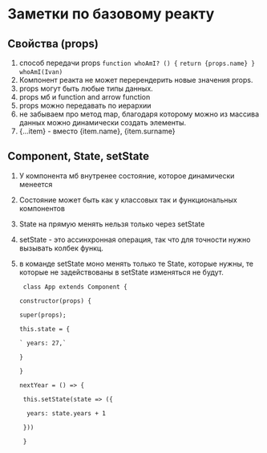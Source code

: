 # Заметки по базовому реакту
## Свойства (props)
1. способ передачи props `function whoAmI? () {`
`return {props.name} }`
`whoAmI(Ivan)`
2. Компонент реакта не может перерендерить новые значения props. 
3. props могут быть любые типы данных.
4. props мб и function and arrow function
5. props можно передавать по иерархии
6. не забываем про метод map, благодаря которому можно из массива данных можно динамически создать элементы.
7. {...item} - вместо {item.name}, {item.surname}
## Component, State, setState
1. У компонента мб внутренее состояние, которое динамически менеется 
2. Состояние может быть как у классовых так и функциональных компонентов
3. State на прямую менять нельзя только через setState
4. setState - это ассинхронная операция, так что для точности нужно вызывать колбек функц.
5. в команде setState моно менять только те State, которые  нужны, те которые не задействованы в setState изменяться не будут.
   
   ` class App extends Component {`

    `constructor(props) {`

      `super(props);`

      `this.state = {`

       ` years: 27,`

      `}`

    `}`


    `nextYear = () => {`

     ` this.setState(state => ({`

      `  years: state.years + 1`

     ` }))`

   ` }`
